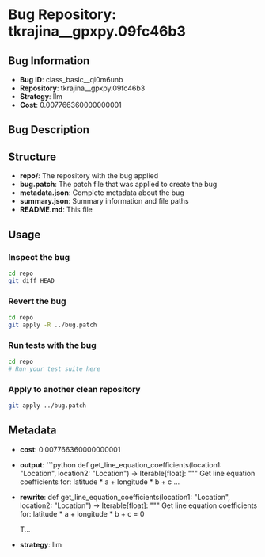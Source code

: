 # Bug Repository: tkrajina__gpxpy.09fc46b3

## Bug Information

- **Bug ID**: class_basic__qi0m6unb
- **Repository**: tkrajina__gpxpy.09fc46b3
- **Strategy**: llm
- **Cost**: 0.007766360000000001

## Bug Description



## Structure

- **repo/**: The repository with the bug applied
- **bug.patch**: The patch file that was applied to create the bug
- **metadata.json**: Complete metadata about the bug
- **summary.json**: Summary information and file paths
- **README.md**: This file

## Usage

### Inspect the bug
```bash
cd repo
git diff HEAD
```

### Revert the bug
```bash
cd repo
git apply -R ../bug.patch
```

### Run tests with the bug
```bash
cd repo
# Run your test suite here
```

### Apply to another clean repository
```bash
git apply ../bug.patch
```

## Metadata

- **cost**: 0.007766360000000001
- **output**: ```python
def get_line_equation_coefficients(location1: "Location", location2: "Location") -> Iterable[float]:
    """
    Get line equation coefficients for:
        latitude * a + longitude * b + c ...
- **rewrite**: def get_line_equation_coefficients(location1: "Location", location2: "Location") -> Iterable[float]:
    """
    Get line equation coefficients for:
        latitude * a + longitude * b + c = 0

    T...
- **strategy**: llm
